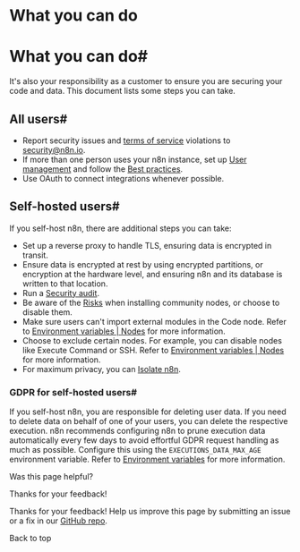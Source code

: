 # What you can do

[ ](https://github.com/n8n-io/n8n-docs/edit/main/docs/privacy-security/what-you-can-do.md "Edit this page")

# What you can do#

It's also your responsibility as a customer to ensure you are securing your code and data. This document lists some steps you can take.

## All users#

  * Report security issues and [terms of service](https://n8n.io/legal/#terms) violations to security@n8n.io.
  * If more than one person uses your n8n instance, set up [User management](../../user-management/) and follow the [Best practices](../../user-management/best-practices/).
  * Use OAuth to connect integrations whenever possible.



## Self-hosted users#

If you self-host n8n, there are additional steps you can take:

  * Set up a reverse proxy to handle TLS, ensuring data is encrypted in transit.
  * Ensure data is encrypted at rest by using encrypted partitions, or encryption at the hardware level, and ensuring n8n and its database is written to that location.
  * Run a [Security audit](../../hosting/securing/security-audit/).
  * Be aware of the [Risks](../../integrations/community-nodes/risks/) when installing community nodes, or choose to disable them.
  * Make sure users can't import external modules in the Code node. Refer to [Environment variables | Nodes](https://docs.n8n.io/hosting/configuration/environment-variables/nodes) for more information.
  * Choose to exclude certain nodes. For example, you can disable nodes like Execute Command or SSH. Refer to [Environment variables | Nodes](https://docs.n8n.io/hosting/configuration/environment-variables/nodes) for more information.
  * For maximum privacy, you can [Isolate n8n](../../hosting/configuration/configuration-examples/isolation/).



### GDPR for self-hosted users#

If you self-host n8n, you are responsible for deleting user data. If you need to delete data on behalf of one of your users, you can delete the respective execution. n8n recommends configuring n8n to prune execution data automatically every few days to avoid effortful GDPR request handling as much as possible. Configure this using the `EXECUTIONS_DATA_MAX_AGE` environment variable. Refer to [Environment variables](../../hosting/configuration/environment-variables/) for more information.

Was this page helpful? 

Thanks for your feedback! 

Thanks for your feedback! Help us improve this page by submitting an issue or a fix in our [GitHub repo](https://github.com/n8n-io/n8n-docs). 

Back to top 
